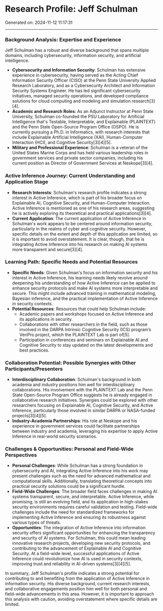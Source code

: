# Research Profile: Jeff Schulman

Generated on: 2024-11-12 11:17:31

---

### Background Analysis: Expertise and Experience

Jeff Schulman has a robust and diverse background that spans multiple domains, including cybersecurity, information security, and artificial intelligence.

- **Cybersecurity and Information Security**: Schulman has extensive experience in cybersecurity, having served as the Acting Chief Information Security Officer (CISO) at the Penn State University Applied Research Laboratory, and as a Cybersecurity Architect and Information Security Systems Engineer. He has led significant cybersecurity initiatives, managed security operations, and developed compliance solutions for cloud computing and modeling and simulation research[3][4].
- **Academic and Research Roles**: As an Adjunct Instructor at Penn State University, Schulman co-founded the PSU Laboratory for Artificial Intelligence that's Testable, Interpretable, and Explainable (PLAINTEXT) and the Penn State Open-Source Program Office (OSPO). He is currently pursuing a Ph.D. in Informatics, with research interests that include Explainable Artificial Intelligence (XAI), Human-Computer Interaction (HCI), and Cognitive Security[3][4][5].
- **Military and Professional Experience**: Schulman is a veteran of the United States Marine Corps and has held various leadership roles in government services and private sector companies, including his current position as Director of Government Services at Neskope[3][4].

### Active Inference Journey: Current Understanding and Application Stage

- **Research Interests**: Schulman's research profile indicates a strong interest in Active Inference, which is part of his broader focus on Explainable AI, Cognitive Security, and Human-Computer Interaction. Active Inference is mentioned as one of his research areas, suggesting he is actively exploring its theoretical and practical applications[3][4].
- **Current Application**: The current application of Active Inference in Schulman's work appears to be centered around information security, particularly in the realms of cyber and cognitive security. However, specific details on the extent and depth of this application are limited, so it is important to avoid overstatement. It is clear, though, that he is integrating Active Inference into his research on making AI systems more transparent and secure[3][4].

### Learning Path: Specific Needs and Potential Resources

- **Specific Needs**: Given Schulman's focus on information security and his interest in Active Inference, his learning needs likely revolve around deepening his understanding of how Active Inference can be applied to enhance security protocols and make AI systems more interpretable and secure. This might include advanced training in mathematical modeling, Bayesian inference, and the practical implementation of Active Inference in security contexts.
- **Potential Resources**: Resources that could help Schulman include:
  - Academic papers and workshops focused on Active Inference and its applications in security.
  - Collaborations with other researchers in the field, such as those involved in the DARPA Intrinsic Cognitive Security (ICS) program’s VeriPro project, which the PLAINTEXT Lab is part of[5].
  - Participation in conferences and seminars on Explainable AI and Cognitive Security to stay updated on the latest developments and best practices.

### Collaboration Potential: Possible Synergies with Other Participants/Presenters

- **Interdisciplinary Collaboration**: Schulman's background in both academia and industry positions him well for interdisciplinary collaborations. His involvement with the PLAINTEXT Lab and the Penn State Open-Source Program Office suggests he is already engaged in collaborative research initiatives. Synergies could be explored with other researchers focusing on Explainable AI, Cognitive Security, and Active Inference, particularly those involved in similar DARPA or NASA-funded projects[3][4][5].
- **Industry-Academia Partnerships**: His role at Neskope and his experience in government services could facilitate partnerships between industry and academia, leveraging his expertise to apply Active Inference in real-world security scenarios.

### Challenges & Opportunities: Personal and Field-Wide Perspectives

- **Personal Challenges**: While Schulman has a strong foundation in cybersecurity and AI, integrating Active Inference into his work may present challenges such as the need for advanced mathematical and computational skills. Additionally, translating theoretical concepts into practical security solutions could be a significant hurdle.
- **Field-Wide Challenges**: The broader field faces challenges in making AI systems transparent, secure, and interpretable. Active Inference, while promising, is still an evolving field, and its application in high-stakes security environments requires careful validation and testing. Field-wide challenges include the need for standardized frameworks for implementing Active Inference and ensuring its robustness against various types of threats.
- **Opportunities**: The integration of Active Inference into information security offers significant opportunities for enhancing the transparency and security of AI systems. For Schulman, this could mean leading innovative research projects, developing new security protocols, and contributing to the advancement of Explainable AI and Cognitive Security. At a field-wide level, successful applications of Active Inference could revolutionize how AI is used in security contexts, improving trust and reliability in AI-driven systems[3][4][5].

In summary, Jeff Schulman's profile indicates a strong potential for contributing to and benefiting from the application of Active Inference in information security. His diverse background, current research interests, and collaborative engagements position him well for both personal and field-wide advancements in this area. However, it is important to approach this analysis with caution, avoiding overstatement where specific details are limited.